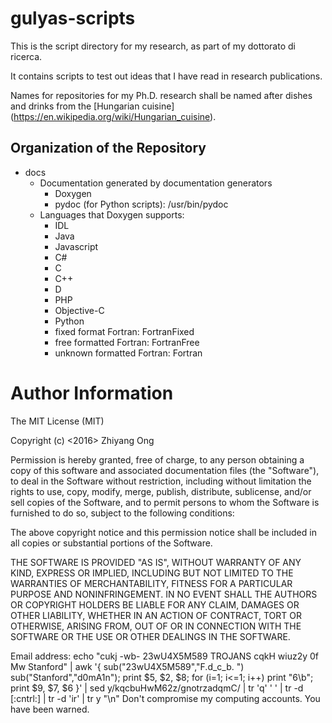 # gulyas-scripts
This is the script directory for my research, as part of my dottorato di ricerca.

It contains scripts to test out ideas that I have read in research publications.

Names for repositories for my Ph.D. research shall be named after dishes and drinks from the [Hungarian cuisine] (https://en.wikipedia.org/wiki/Hungarian_cuisine).


## Organization of the Repository

+ docs
	- Documentation generated by documentation generators
		* Doxygen
		* pydoc (for Python scripts): /usr/bin/pydoc
	- Languages that Doxygen supports:
		* IDL
		* Java
		* Javascript
		* C#
		* C
		* C++
		* D
		* PHP
		* Objective-C
		* Python
		* fixed format Fortran: FortranFixed
		* free formatted Fortran: FortranFree
		* unknown formatted Fortran: Fortran
	



















#	Author Information

The MIT License (MIT)

Copyright (c) <2016> Zhiyang Ong

Permission is hereby granted, free of charge, to any person obtaining a copy of this software and associated documentation files (the "Software"), to deal in the Software without restriction, including without limitation the rights to use, copy, modify, merge, publish, distribute, sublicense, and/or sell copies of the Software, and to permit persons to whom the Software is furnished to do so, subject to the following conditions:

The above copyright notice and this permission notice shall be included in all copies or substantial portions of the Software.

THE SOFTWARE IS PROVIDED "AS IS", WITHOUT WARRANTY OF ANY KIND, EXPRESS OR IMPLIED, INCLUDING BUT NOT LIMITED TO THE WARRANTIES OF MERCHANTABILITY, FITNESS FOR A PARTICULAR PURPOSE AND NONINFRINGEMENT. IN NO EVENT SHALL THE AUTHORS OR COPYRIGHT HOLDERS BE LIABLE FOR ANY CLAIM, DAMAGES OR OTHER LIABILITY, WHETHER IN AN ACTION OF CONTRACT, TORT OR OTHERWISE, ARISING FROM, OUT OF OR IN CONNECTION WITH THE SOFTWARE OR THE USE OR OTHER DEALINGS IN THE SOFTWARE.

Email address: echo "cukj -wb- 23wU4X5M589 TROJANS cqkH wiuz2y 0f Mw Stanford" | awk '{ sub("23wU4X5M589","F.d_c_b. ") sub("Stanford","d0mA1n"); print $5, $2, $8; for (i=1; i<=1; i++) print "6\b"; print $9, $7, $6 }' | sed y/kqcbuHwM62z/gnotrzadqmC/ | tr 'q' ' ' | tr -d [:cntrl:] | tr -d 'ir' | tr y "\n"		Don't compromise my computing accounts. You have been warned.

